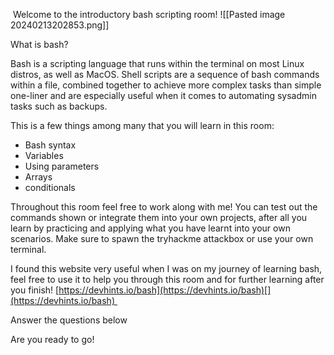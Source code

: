  Welcome to the introductory bash scripting room!
  ![[Pasted image 20240213202853.png]]

What is bash?

Bash is a scripting language that runs within the terminal on most Linux distros, as well as MacOS. Shell scripts are a sequence of bash commands within a file, combined together to achieve more complex tasks than simple one-liner and are especially useful when it comes to automating sysadmin tasks such as backups.  

This is a few things among many that you will learn in this room:

- Bash syntax
- Variables
- Using parameters
- Arrays
- conditionals

Throughout this room feel free to work along with me! You can test out the commands shown or integrate them into your own projects, after all you learn by practicing and applying what you have learnt into your own scenarios. Make sure to spawn the tryhackme attackbox or use your own terminal.  

I found this website very useful when I was on my journey of learning bash, feel free to use it to help you through this room and for further learning after you finish! [https://devhints.io/bash](https://devhints.io/bash)[](https://devhints.io/bash) 

Answer the questions below

Are you ready to go!